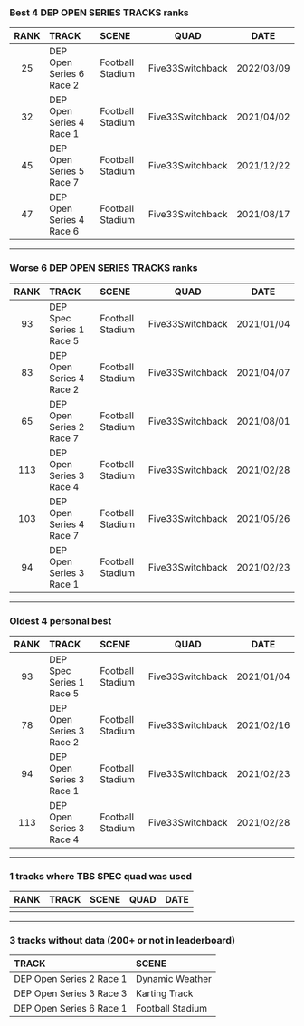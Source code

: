 ### Best 4 DEP OPEN SERIES TRACKS ranks
|RANK|TRACK|SCENE|QUAD|DATE|
|:---:|:---|:---|:---:|:---:|
|25|DEP Open Series 6 Race 2|Football Stadium|Five33Switchback|2022/03/09|
|32|DEP Open Series 4 Race 1|Football Stadium|Five33Switchback|2021/04/02|
|45|DEP Open Series 5 Race 7|Football Stadium|Five33Switchback|2021/12/22|
|47|DEP Open Series 4 Race 6|Football Stadium|Five33Switchback|2021/08/17|
---
### Worse 6 DEP OPEN SERIES TRACKS ranks
|RANK|TRACK|SCENE|QUAD|DATE|
|:---:|:---|:---|:---:|:---:|
|93|DEP Spec Series 1 Race 5|Football Stadium|Five33Switchback|2021/01/04|
|83|DEP Open Series 4 Race 2|Football Stadium|Five33Switchback|2021/04/07|
|65|DEP Open Series 2 Race 7|Football Stadium|Five33Switchback|2021/08/01|
|113|DEP Open Series 3 Race 4|Football Stadium|Five33Switchback|2021/02/28|
|103|DEP Open Series 4 Race 7|Football Stadium|Five33Switchback|2021/05/26|
|94|DEP Open Series 3 Race 1|Football Stadium|Five33Switchback|2021/02/23|
---
### Oldest 4 personal best
|RANK|TRACK|SCENE|QUAD|DATE|
|:---:|:---|:---|:---:|:---:|
|93|DEP Spec Series 1 Race 5|Football Stadium|Five33Switchback|2021/01/04|
|78|DEP Open Series 3 Race 2|Football Stadium|Five33Switchback|2021/02/16|
|94|DEP Open Series 3 Race 1|Football Stadium|Five33Switchback|2021/02/23|
|113|DEP Open Series 3 Race 4|Football Stadium|Five33Switchback|2021/02/28|
---
### 1 tracks where TBS SPEC quad was used
|RANK|TRACK|SCENE|QUAD|DATE|
|:---:|:---|:---|:---:|:---:|
||||||
---
### 3 tracks without data (200+ or not in leaderboard)
|TRACK|SCENE|
|:---|:---|
|DEP Open Series 2 Race 1|Dynamic Weather|
|DEP Open Series 3 Race 3|Karting Track|
|DEP Open Series 6 Race 1|Football Stadium|
